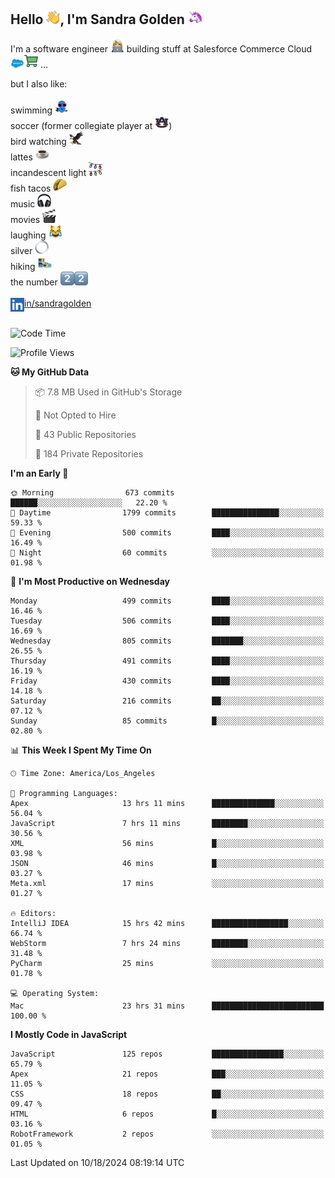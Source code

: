 ## Hello <img src="./static/emoji/wave.png" width="22" />, I'm Sandra Golden <img src="./static/emoji/unicorn-face.png" width="22" />

I'm a software engineer <img src="./static/emoji/female-technologist.png" width="22" /> building stuff at Salesforce Commerce Cloud <img src="./static/emoji/salesforce.png" width="22" /><img src="./static/emoji/commerce-cloud.png" width="22" />&nbsp;...

but I also like:<br/><br/>
swimming <img alt="swimming" src="./static/emoji/keep-swimming.png" width="22" /><br/>
soccer  (former collegiate player at <img src="./static/emoji/auburn.png" width="22" />)<br/>
bird watching <img src="./static/emoji/eagle.png" width="22" /><br/>
lattes <img src="./static/emoji/coffee.png" width="22" /><br/>
incandescent light <img src="./static/emoji/lights.png" width="22" /><br/>
fish tacos <img src="./static/emoji/taco.png" width="22" /><br/>
music <img src="./static/emoji/headphones.png" width="22" /><br/>
movies <img src="./static/emoji/movie-clapper.png" width="22" /><br/>
laughing <img src="./static/emoji/joy-cat.png" width="22" /><br/>
silver <img src="./static/emoji/silver-hoop.png" width="22" /><br/>
hiking <img src="./static/emoji/hiker.png" width="22" /><br/>
the number <img src="./static/emoji/two.png" width="22" /><img src="./static/emoji/two.png" width="22" />
<br/><br/>
<img align="left" alt="Sandra Golden | LinkedIn" width="22px" src="./static/emoji/linkedin.png" /> <a href="https://www.linkedin.com/in/sandragolden/">in/sandragolden</a>
<br/><br/>
<!--START_SECTION:waka-->
![Code Time](http://img.shields.io/badge/Code%20Time-672%20hrs%2037%20mins-blue)

![Profile Views](http://img.shields.io/badge/Profile%20Views-0-blue)

**🐱 My GitHub Data** 

> 📦 7.8 MB Used in GitHub's Storage 
 > 
> 🚫 Not Opted to Hire
 > 
> 📜 43 Public Repositories 
 > 
> 🔑 184 Private Repositories 
 > 
**I'm an Early 🐤** 

```text
🌞 Morning                673 commits         ██████░░░░░░░░░░░░░░░░░░░   22.20 % 
🌆 Daytime                1799 commits        ███████████████░░░░░░░░░░   59.33 % 
🌃 Evening                500 commits         ████░░░░░░░░░░░░░░░░░░░░░   16.49 % 
🌙 Night                  60 commits          ░░░░░░░░░░░░░░░░░░░░░░░░░   01.98 % 
```
📅 **I'm Most Productive on Wednesday** 

```text
Monday                   499 commits         ████░░░░░░░░░░░░░░░░░░░░░   16.46 % 
Tuesday                  506 commits         ████░░░░░░░░░░░░░░░░░░░░░   16.69 % 
Wednesday                805 commits         ███████░░░░░░░░░░░░░░░░░░   26.55 % 
Thursday                 491 commits         ████░░░░░░░░░░░░░░░░░░░░░   16.19 % 
Friday                   430 commits         ████░░░░░░░░░░░░░░░░░░░░░   14.18 % 
Saturday                 216 commits         ██░░░░░░░░░░░░░░░░░░░░░░░   07.12 % 
Sunday                   85 commits          █░░░░░░░░░░░░░░░░░░░░░░░░   02.80 % 
```


📊 **This Week I Spent My Time On** 

```text
🕑︎ Time Zone: America/Los_Angeles

💬 Programming Languages: 
Apex                     13 hrs 11 mins      ██████████████░░░░░░░░░░░   56.04 % 
JavaScript               7 hrs 11 mins       ████████░░░░░░░░░░░░░░░░░   30.56 % 
XML                      56 mins             █░░░░░░░░░░░░░░░░░░░░░░░░   03.98 % 
JSON                     46 mins             █░░░░░░░░░░░░░░░░░░░░░░░░   03.27 % 
Meta.xml                 17 mins             ░░░░░░░░░░░░░░░░░░░░░░░░░   01.27 % 

🔥 Editors: 
IntelliJ IDEA            15 hrs 42 mins      █████████████████░░░░░░░░   66.74 % 
WebStorm                 7 hrs 24 mins       ████████░░░░░░░░░░░░░░░░░   31.48 % 
PyCharm                  25 mins             ░░░░░░░░░░░░░░░░░░░░░░░░░   01.78 % 

💻 Operating System: 
Mac                      23 hrs 31 mins      █████████████████████████   100.00 % 
```

**I Mostly Code in JavaScript** 

```text
JavaScript               125 repos           ████████████████░░░░░░░░░   65.79 % 
Apex                     21 repos            ███░░░░░░░░░░░░░░░░░░░░░░   11.05 % 
CSS                      18 repos            ██░░░░░░░░░░░░░░░░░░░░░░░   09.47 % 
HTML                     6 repos             █░░░░░░░░░░░░░░░░░░░░░░░░   03.16 % 
RobotFramework           2 repos             ░░░░░░░░░░░░░░░░░░░░░░░░░   01.05 % 
```




 Last Updated on 10/18/2024 08:19:14 UTC
<!--END_SECTION:waka-->
